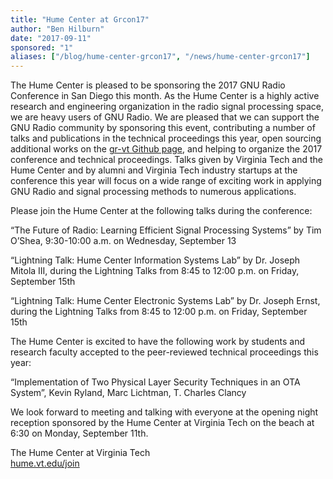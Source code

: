 ```yaml
---
title: "Hume Center at Grcon17"
author: "Ben Hilburn"
date: "2017-09-11"
sponsored: "1"
aliases: ["/blog/hume-center-grcon17", "/news/hume-center-grcon17"]
---
```

The Hume Center is pleased to be sponsoring the 2017 GNU Radio Conference in San Diego this month. As the Hume Center is a highly active research and engineering organization in the radio signal processing space, we are heavy users of GNU Radio. We are pleased that we can support the GNU Radio community by sponsoring this event, contributing a number of talks and publications in the technical proceedings this year, open sourcing additional works on the [gr-vt Github page](https://github.com/gr-vt), and helping to organize the 2017 conference and technical proceedings. Talks given by Virginia Tech and the Hume Center and by alumni and Virginia Tech industry startups at the conference this year will focus on a wide range of exciting work in applying GNU Radio and signal processing methods to numerous applications.

Please join the Hume Center at the following talks during the conference:

“The Future of Radio: Learning Efficient Signal Processing Systems” by Tim O’Shea, 9:30-10:00 a.m. on Wednesday, September 13

“Lightning Talk: Hume Center Information Systems Lab” by Dr. Joseph Mitola III, during the Lightning Talks from 8:45 to 12:00 p.m. on Friday, September 15th

“Lightning Talk: Hume Center Electronic Systems Lab” by Dr. Joseph Ernst, during the Lightning Talks from 8:45 to 12:00 p.m. on Friday, September 15th

The Hume Center is excited to have the following work by students and research faculty accepted to the peer-reviewed technical proceedings this year:

&#8220;Implementation of Two Physical Layer Security Techniques in an OTA System&#8221;, Kevin Ryland, Marc Lichtman, T. Charles Clancy

We look forward to meeting and talking with everyone at the opening night reception sponsored by the Hume Center at Virginia Tech on the beach at 6:30 on Monday, September 11th.

The Hume Center at Virginia Tech<br />
[hume.vt.edu/join](http://hume.vt.edu/join)
